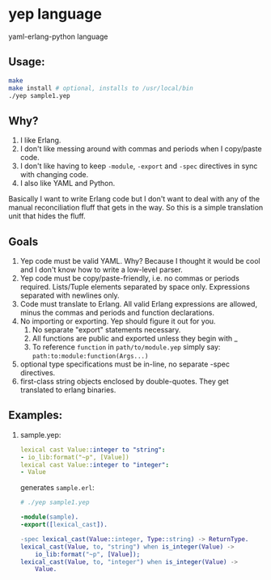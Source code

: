 yep language
===

yaml-erlang-python language

## Usage:

```sh
make
make install # optional, installs to /usr/local/bin
./yep sample1.yep
```

## Why?

1. I like Erlang.
1. I don't like messing around with commas and periods when I copy/paste code.
1. I don't like having to keep `-module`, `-export` and `-spec` directives in sync with changing code.
1. I also like YAML and Python.

Basically I want to write Erlang code but I don't want to deal with any of the manual reconciliation fluff that gets in the way.
So this is a simple translation unit that hides the fluff.

## Goals
1. Yep code must be valid YAML.  Why?  Because I thought it would be cool and I don't know how to write a low-level parser.
1. Yep code must be copy/paste-friendly, i.e. no commas or periods required.  Lists/Tuple elements separated by space only.  Expressions separated with newlines only.
1. Code must translate to Erlang.  All valid Erlang expressions are allowed, minus the commas and periods and function declarations.
1. No importing or exporting.  Yep should figure it out for you.
   1. No separate "export" statements necessary.
   2. All functions are public and exported unless they begin with _  
   3. To reference `function` in `path/to/module.yep` simply say: `path:to:module:function(Args...)`
1. optional type specifications must be in-line, no separate -spec directives.
1. first-class string objects enclosed by double-quotes.  They get translated to erlang binaries.

## Examples:
1. sample.yep:

    ```yaml
    lexical cast Value::integer to "string":
    - io_lib:format("~p", [Value])
    lexical cast Value::integer to "integer":
    - Value
    ```
   
    generates `sample.erl`:

    ```sh
    # ./yep sample1.yep
    ```
   
    ```erlang
    -module(sample).
    -export([lexical_cast]).

    -spec lexical_cast(Value::integer, Type::string) -> ReturnType.
    lexical_cast(Value, to, "string") when is_integer(Value) ->
        io_lib:format("~p", [Value]);
    lexical_cast(Value, to, "integer") when is_integer(Value) ->
        Value.   
    ```
